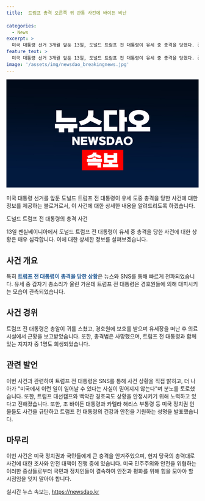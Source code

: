 ```yaml
---
title:  트럼프 총격 오른쪽 귀 관통 사건에 바이든 비난

categories:
  - News
excerpt: >
  미국 대통령 선거 3개월 앞둔 13일, 도널드 트럼프 전 대통령이 유세 중 총격을 당했다. 경호원 보호를 받고 대피했고, 경호원 1명이 사망, 1명이 부상했다. 트럼프 전 대통령은 안전 상태이며 사법당국은 암살 기도로 조사 중이다. 바이든 대통령은 이에 대한 규탄과 트럼프 전 대통령의 안전을 확인했다. 현재 추가 정보를 기다리고 있는 상황이다.
feature_text: >
  미국 대통령 선거 3개월 앞둔 13일, 도널드 트럼프 전 대통령이 유세 중 총격을 당했다. 경호원 보호를 받고 대피했고, 경호원 1명이 사망, 1명이 부상했다. 트럼프 전 대통령은 안전 상태이며 사법당국은 암살 기도로 조사 중이다. 바이든 대통령은 이에 대한 규탄과 트럼프 전 대통령의 안전을 확인했다. 현재 추가 정보를 기다리고 있는 상황이다.
image: '/assets/img/newsdao_breakingnews.jpg'
---
```


<p><img src="/assets/img/newsdao_breakingnews.jpg" alt="koreaapp 속보" /></p>

<p>미국 대통령 선거를 앞둔 도널드 트럼프 전 대통령이 유세 도중 총격을 당한 사건에 대한 정보를 제공하는 블로거로서, 이 사건에 대한 상세한 내용을 알려드리도록 하겠습니다.</p>

<p data-ke-size="size16">도널드 트럼프 전 대통령의 총격 사건</p>

<p>13일 펜실베이니아에서 도널드 트럼프 전 대통령이 유세 중 총격을 당한 사건에 대한 상황은 매우 심각합니다. 이에 대한 상세한 정보를 살펴보겠습니다.</p>

<h2 data-ke-size="size26">사건 개요</h2>

<p>특히 <b><span style="color: #1a5490;">트럼프 전 대통령이 총격을 당한 상황</span></b>은 뉴스와 SNS를 통해 빠르게 전파되었습니다. 유세 중 갑자기 총소리가 울린 가운데 트럼프 전 대통령은 경호원들에 의해 대피시키는 모습이 관측되었습니다. </p>

<h2 data-ke-size="size26">사건 경위</h2>

<p>트럼프 전 대통령은 총알이 귀를 스쳤고, 경호원에 보호를 받으며 유세장을 떠난 후 의료시설에서 근황을 보고받았습니다. 또한, 총격범은 사망했으며, 트럼프 전 대통령과 함께 있는 지지자 중 1명도 희생되었습니다.</p>

<h2 data-ke-size="size26">관련 발언</h2>

<p>이번 사건과 관련하여 트럼프 전 대통령은 SNS를 통해 사건 상황을 직접 밝히고, 더 나아가 "미국에서 이런 일이 일어날 수 있다는 사실이 믿어지지 않는다"며 분노를 토로했습니다. 또한, 트럼프 대선캠프와 백악관 경호국도 상황을 안정시키기 위해 노력하고 있다고 전해졌습니다. 또한, 조 바이든 대통령과 카멜라 해리스 부통령 등 미국 정치권 인물들도 사건을 규탄하고 트럼프 전 대통령의 건강과 안전을 기원하는 성명을 발표했습니다.</p>

<h2 data-ke-size="size26">마무리</h2>

<p>이번 사건은 미국 정치권과 국민들에게 큰 충격을 안겨주었으며, 현지 당국의 총력대로 사건에 대한 조사와 안전 대책이 진행 중에 있습니다. 미국 민주주의와 안전을 위협하는 이러한 증상들로부터 국민과 정치인들이 결속하여 안전과 평화를 위해 힘을 모아야 할 시점임을 잊지 말아야 합니다.</p>
실시간 뉴스 속보는, <a href="https://newsdao.kr" rel="dofollow">https://newsdao.kr</a>


